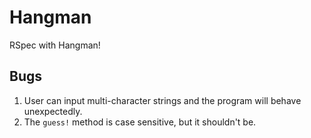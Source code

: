# Hangman

RSpec with Hangman!

## Bugs

1. User can input multi-character strings and the program will behave unexpectedly.
2. The `guess!` method is case sensitive, but it shouldn't be.
